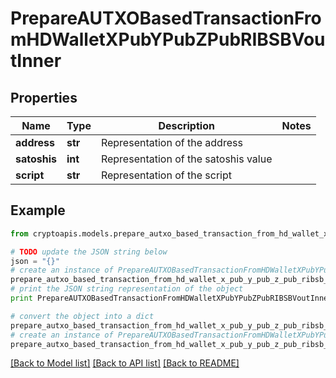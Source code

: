 # PrepareAUTXOBasedTransactionFromHDWalletXPubYPubZPubRIBSBVoutInner


## Properties
Name | Type | Description | Notes
------------ | ------------- | ------------- | -------------
**address** | **str** | Representation of the address | 
**satoshis** | **int** | Representation of the satoshis value | 
**script** | **str** | Representation of the script | 

## Example

```python
from cryptoapis.models.prepare_autxo_based_transaction_from_hd_wallet_x_pub_y_pub_z_pub_ribsb_vout_inner import PrepareAUTXOBasedTransactionFromHDWalletXPubYPubZPubRIBSBVoutInner

# TODO update the JSON string below
json = "{}"
# create an instance of PrepareAUTXOBasedTransactionFromHDWalletXPubYPubZPubRIBSBVoutInner from a JSON string
prepare_autxo_based_transaction_from_hd_wallet_x_pub_y_pub_z_pub_ribsb_vout_inner_instance = PrepareAUTXOBasedTransactionFromHDWalletXPubYPubZPubRIBSBVoutInner.from_json(json)
# print the JSON string representation of the object
print PrepareAUTXOBasedTransactionFromHDWalletXPubYPubZPubRIBSBVoutInner.to_json()

# convert the object into a dict
prepare_autxo_based_transaction_from_hd_wallet_x_pub_y_pub_z_pub_ribsb_vout_inner_dict = prepare_autxo_based_transaction_from_hd_wallet_x_pub_y_pub_z_pub_ribsb_vout_inner_instance.to_dict()
# create an instance of PrepareAUTXOBasedTransactionFromHDWalletXPubYPubZPubRIBSBVoutInner from a dict
prepare_autxo_based_transaction_from_hd_wallet_x_pub_y_pub_z_pub_ribsb_vout_inner_form_dict = prepare_autxo_based_transaction_from_hd_wallet_x_pub_y_pub_z_pub_ribsb_vout_inner.from_dict(prepare_autxo_based_transaction_from_hd_wallet_x_pub_y_pub_z_pub_ribsb_vout_inner_dict)
```
[[Back to Model list]](../README.md#documentation-for-models) [[Back to API list]](../README.md#documentation-for-api-endpoints) [[Back to README]](../README.md)


